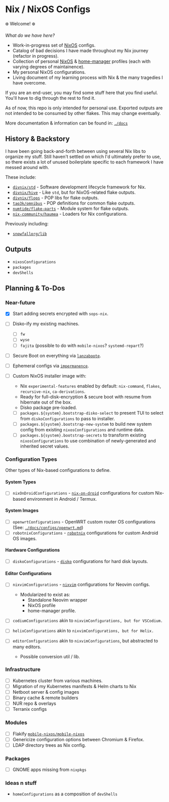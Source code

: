 # Nix / NixOS Configs

❄️  Welcome! ❄️

*What do we have here?*

- Work-in-progress set of [NixOS](https://nixos.org) configs.
- Catalog of bad decisions I have made throughout my Nix journey (refactor in progress).
- Collection of personal [NixOS](https://nixos.org) & [home-manager](https://github.com/nix-community/home-manager) profiles (each with varying degrees of maintainence).
- My personal NixOS configurations.
- Living document of my learning process with Nix & the many tragedies I have overcome.

If you are an end-user, you may find some stuff here that you find useful.
You'll have to dig through the rest to find it.

As of now, this repo is only intended for personal use.
Exported outputs are not intended to be consumed by other flakes.
This may change eventually.

More documentation & information can be found in: [`./docs`](./docs)

## History & Backstory

I have been going back-and-forth between using several Nix libs to organize my stuff.
Still haven't settled on which I'd ultimately prefer to use,
so there exists a lot of unused boilerplate specific to each framework I have messed around with.

These include:

- [`divnix/std`](https://github.com/divnix/std) - Software development lifecycle framework for Nix.
- [`divnix/hive`](https://github.com/divnix/hive) - Like `std`, but for NixOS-related flake outputs.
- [`divnix/flops`](https://github.com/divnix/flops) - POP libs for flake outputs.
- [`tao3k/omnibus`](https://github.com/tao3k/omnibus) - POP definitions for common flake outputs.
- [`numtide/flake-parts`](https://github.com/numtide/flake-parts) - Module system for flake outputs.
- [`nix-community/haumea`](https://github.com/nix-community/haumea) - Loaders for Nix configurations.

Previously including:

- [`snowfallorg/lib`](https://github.com/snowfallorg/lib)

## Outputs

- `nixosConfigurations`
- `packages`
- `devShells`

## Planning & To-Dos

### Near-future

- [x] Start adding secrets encrypted with `sops-nix`.

- [ ] Disko-ify my existing machines.
  - [ ] `fw`
  - [ ] `wyse`
  - [ ] `fajita` (possible to do with `mobile-nixos`? `systemd-repart`?)

- [ ] Secure Boot on everything via [`lanzaboote`](https://github.com/nix-community/lanzaboote).
- [ ] Ephemeral configs via [`impermanence`](https://github.com/nix-community/impermanence).

- [ ] Custom NixOS installer image with:
  - Nix `experimental-features` enabled by default: `nix-command`, `flakes`, `recursive-nix`, `ca-derivations`.
  - Ready for full-disk-encryption & secure boot with resume from hibernate out of the box.
  - Disko package pre-loaded.
  - [ ] `packages.${system}.bootstrap-disko-select` to present TUI to select from `diskoConfigurations` to pass to installer.
  - [ ] `packages.${system}.bootstrap-new-system` to build new system config from existing `nixosConfigurations` and runtime data.
  - [ ] `packages.${system}.bootstrap-secrets` to transform existing `nixosConfigurations` to use combination of newly-generated and inherited secret values.

### Configuration Types

Other types of Nix-based configurations to define.

#### System Types

- [ ] `nixOnDroidConfigurations` - [`nix-on-droid`](https://github.com/nix-community/nix-on-droid) configurations for custom Nix-based environment in Android / Termux.

#### System Images

- [ ] `openwrtConfigurations` - OpenWRT custom router OS configurations (See: [`./docs/configs/openwrt.md`](./docs/configs/openwrt.md))
- [ ] `robotnixConfigurations` - [`robotnix`](https://github.com/nix-community/robotnix) configurations for custom Android OS images.

#### Hardware Configurations

- [ ] `diskoConfigurations` - [`disko`](https://github.com/nix-community/disko) configurations for hard disk layouts.

#### Editor Configurations

- [ ] `nixvimConfigurations` - [`nixvim`](https://github.com/nix-community/nixvim) configurations for Neovim configs.
  - Modularized to exist as:
    - Standalone Neovim wrapper
    - NixOS profile
    - home-manager profile.

- [ ] `codiumConfigurations` akin to `nixvimConfigurations, but for VSCodium.`
- [ ] `helixConfigurations` akin to `nixvimConfigurations, but for Helix.`
- [ ] `editorConfigurations` akin to `nixvimConfigurations`, but abstracted to many editors.
  - Possible conversion util / lib.

### Infrastructure

- [ ] Kubernetes cluster from various machines.
- [ ] Migration of my Kubernetes manifests & Helm charts to Nix
- [ ] Netboot server & config images
- [ ] Binary cache & remote builders
- [ ] NUR repo & overlays
- [ ] Terranix configs

### Modules

- [ ] Flakify [`mobile-nixos/mobile-nixos`](https://github.com/mobile-nixos/mobile-nixos)
- [ ] Genericize configuration options between Chromium & Firefox.
- [ ] LDAP directory trees as Nix config.

### Packages

- [ ] GNOME apps missing from `nixpkgs`

### Ideas n stuff

- `homeConfigurations` as a composition of `devShells`


